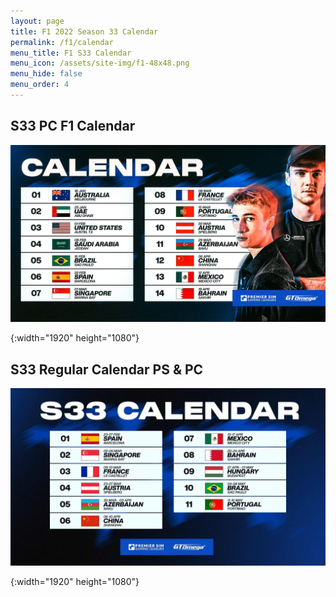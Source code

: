 ```yaml
---
layout: page
title: F1 2022 Season 33 Calendar
permalink: /f1/calendar
menu_title: F1 S33 Calendar
menu_icon: /assets/site-img/f1-48x48.png
menu_hide: false
menu_order: 4
---
```


<div class="center">

## S33 PC F1 Calendar
[![S33 PC F1 Calendar]](/assets/site-img/PSGL-S32-Calendar-PC-F1.jpg)


[S33 PC F1 Calendar]: /assets/site-img/PSGL-S32-Calendar-PC-F1.jpg
{:width="1920" height="1080"}

## S33 Regular Calendar PS & PC
[![S33 Regular Calendar]](/assets/site-img/PSGL-S33-Calendar-Regular.jpg)


[S33 Regular Calendar]: /assets/site-img/PSGL-S33-Calendar-Regular.jpg
{:width="1920" height="1080"}

</div>
